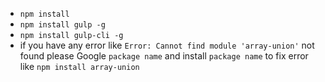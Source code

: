 - `npm install`
- `npm install gulp -g`
- `npm install gulp-cli -g`
- if you have any error like `Error: Cannot find module 'array-union'` not found please Google `package name` and install `package name` to fix error like `npm install array-union`
